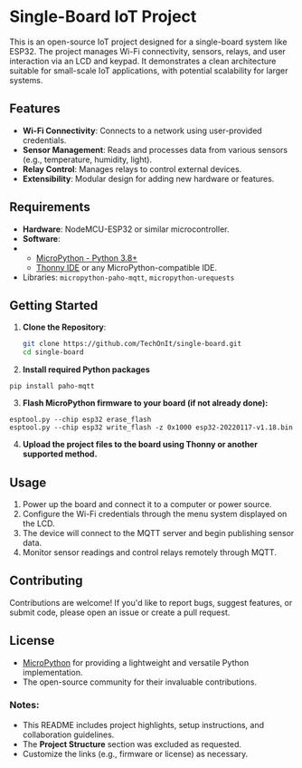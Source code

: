 # Single-Board IoT Project

This is an open-source IoT project designed for a single-board system like ESP32. The project manages Wi-Fi connectivity, sensors, relays, and user interaction via an LCD and keypad. It demonstrates a clean architecture suitable for small-scale IoT applications, with potential scalability for larger systems.

## Features

- **Wi-Fi Connectivity**: Connects to a network using user-provided credentials.
- **Sensor Management**: Reads and processes data from various sensors (e.g., temperature, humidity, light).
- **Relay Control**: Manages relays to control external devices.
- **Extensibility**: Modular design for adding new hardware or features.

## Requirements

- **Hardware**: NodeMCU-ESP32 or similar microcontroller.
- **Software**:
- - [MicroPython - Python 3.8+](https://micropython.org/)
  - [Thonny IDE](https://thonny.org/) or any MicroPython-compatible IDE.
- Libraries: `micropython-paho-mqtt`, `micropython-urequests`

## Getting Started

1. **Clone the Repository**:
   ```bash
   git clone https://github.com/TechOnIt/single-board.git
   cd single-board
   ```
2. **Install required Python packages**
```
pip install paho-mqtt
```

3. **Flash MicroPython firmware to your board (if not already done):**
```
esptool.py --chip esp32 erase_flash
esptool.py --chip esp32 write_flash -z 0x1000 esp32-20220117-v1.18.bin
```
4. **Upload the project files to the board using Thonny or another supported method.**

## Usage

1. Power up the board and connect it to a computer or power source.
2. Configure the Wi-Fi credentials through the menu system displayed on the LCD.
3. The device will connect to the MQTT server and begin publishing sensor data.
4. Monitor sensor readings and control relays remotely through MQTT.

## Contributing

Contributions are welcome! If you'd like to report bugs, suggest features, or submit code, please open an issue or create a pull request.

## License

- [MicroPython](https://micropython.org/) for providing a lightweight and versatile Python implementation.
- The open-source community for their invaluable contributions.

### Notes:
- This README includes project highlights, setup instructions, and collaboration guidelines.
- The **Project Structure** section was excluded as requested.
- Customize the links (e.g., firmware or license) as necessary.
